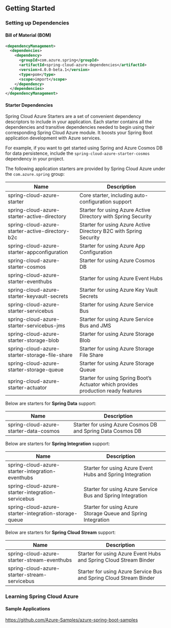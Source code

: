 ## Getting Started

### Setting up Dependencies

#### Bill of Material (BOM)
```xml
<dependencyManagement>
  <dependencies>
    <dependency>
      <groupId>com.azure.spring</groupId>
      <artifactId>spring-cloud-azure-dependencies</artifactId>
      <version>4.0.0-beta.1</version>
      <type>pom</type>
      <scope>import</scope>
    </dependency>
  </dependencies>
</dependencyManagement>
```

#### Starter Dependencies

Spring Cloud Azure Starters are a set of convenient dependency descriptors to include in your application. Each starter contains all the dependencies and transitive dependencies needed to begin using their corresponding Spring Cloud Azure module. It boosts your Spring Boot application development with Azure services.

For example, if you want to get started using Spring and Azure Cosmos DB for data persistence, include the `spring-cloud-azure-starter-cosmos` dependency in your project.

The following application starters are provided by Spring Cloud Azure under the `com.azure.spring` group:

| Name                                            | Description                                                  |
| ----------------------------------------------- | ------------------------------------------------------------ |
| spring-cloud-azure-starter                      | Core starter, including auto-configuration support           |
| spring-cloud-azure-starter-active-directory     | Starter for using Azure Active Directory with Spring Security |
| spring-cloud-azure-starter-active-directory-b2c | Starter for using Azure Active Directory B2C with Spring Security |
| spring-cloud-azure-starter-appconfiguration     | Starter for using Azure App Configuration                    |
| spring-cloud-azure-starter-cosmos               | Starter for using Azure Cosmos DB                            |
| spring-cloud-azure-starter-eventhubs            | Starter for using Azure Event Hubs                           |
| spring-cloud-azure-starter-keyvault-secrets     | Starter for using Azure Key Vault Secrets                    |
| spring-cloud-azure-starter-servicebus           | Starter for using Azure Service Bus                          |
| spring-cloud-azure-starter-servicebus-jms       | Starter for using Azure Service Bus and JMS                  |
| spring-cloud-azure-starter-storage-blob         | Starter for using Azure Storage Blob                         |
| spring-cloud-azure-starter-storage-file-share   | Starter for using Azure Storage File Share                   |
| spring-cloud-azure-starter-storage-queue        | Starter for using Azure Storage Queue                        |
| spring-cloud-azure-starter-actuator             | Starter for using Spring Boot’s Actuator which provides production ready features |

Below are starters for **Spring Data** support:

| Name                                   | Description                                                 |
| -------------------------------------- | ----------------------------------------------------------- |
| spring-cloud-azure-starter-data-cosmos | Starter for using Azure Cosmos DB and Spring Data Cosmos DB |

Below are starters for **Spring Integration** support:

| Name                                                 | Description                                                  |      |
| ---------------------------------------------------- | ------------------------------------------------------------ | ---- |
| spring-cloud-azure-starter-integration-eventhubs     | Starter for using Azure Event Hubs and Spring Integration    |      |
| spring-cloud-azure-starter-integration-servicebus    | Starter for using Azure Service Bus and Spring Integration   |      |
| spring-cloud-azure-starter-integration-storage-queue | Starter for using Azure Storage Queue and Spring Integration |      |

Below are starters for **Spring Cloud Stream** support:

| Name                                         | Description                                                  |
| -------------------------------------------- | ------------------------------------------------------------ |
| spring-cloud-azure-starter-stream-eventhubs  | Starter for using Azure Event Hubs and Spring Cloud Stream Binder |
| spring-cloud-azure-starter-stream-servicebus | Starter for using Azure Service Bus and Spring Cloud Stream Binder |

### Learning Spring Cloud Azure

#### Sample Applications

https://github.com/Azure-Samples/azure-spring-boot-samples